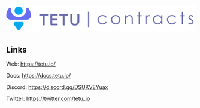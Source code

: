 # <img src="tetu_contracts.svg" alt="Tetu.io">

## Links

Web: https://tetu.io/

Docs: https://docs.tetu.io/

Discord: https://discord.gg/DSUKVEYuax

Twitter: https://twitter.com/tetu_io
